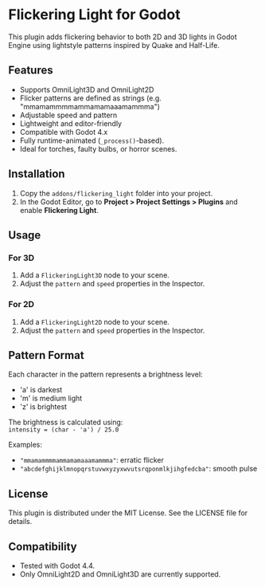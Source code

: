 # Flickering Light for Godot

This plugin adds flickering behavior to both 2D and 3D lights in Godot Engine using lightstyle patterns inspired by Quake and Half-Life.

## Features

- Supports OmniLight3D and OmniLight2D
- Flicker patterns are defined as strings (e.g. "mmamammmmammamamaaamammma")
- Adjustable speed and pattern
- Lightweight and editor-friendly
- Compatible with Godot 4.x
- Fully runtime-animated (`_process()`-based).
- Ideal for torches, faulty bulbs, or horror scenes.


## Installation

1. Copy the `addons/flickering_light` folder into your project.
2. In the Godot Editor, go to **Project > Project Settings > Plugins** and enable **Flickering Light**.

## Usage

### For 3D

1. Add a `FlickeringLight3D` node to your scene.
2. Adjust the `pattern` and `speed` properties in the Inspector.

### For 2D

1. Add a `FlickeringLight2D` node to your scene.
2. Adjust the `pattern` and `speed` properties in the Inspector.

## Pattern Format

Each character in the pattern represents a brightness level:

- 'a' is darkest
- 'm' is medium light
- 'z' is brightest

The brightness is calculated using:  
`intensity = (char - 'a') / 25.0`

Examples:

- `"mmamammmmammamamaaamammma"`: erratic flicker
- `"abcdefghijklmnopqrstuvwxyzyxwvutsrqponmlkjihgfedcba"`: smooth pulse

## License

This plugin is distributed under the MIT License. See the LICENSE file for details.

## Compatibility

- Tested with Godot 4.4.
- Only OmniLight2D and OmniLight3D are currently supported.

